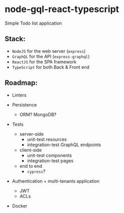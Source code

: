 # node-gql-react-typescript

Simple Todo list application

## Stack:

- `NodeJS` for the web server (`express`)
- `GraphQL` for the API (`express-graphql`)
- `ReactJS` for the SPA framework
- `TypeScript` for both Back & Front end

## Roadmap:

- Linters

- Persistence
  - ORM? MongoDB?

- Tests
  - server-side
    - unit-test resources
    - integration-test GraphQL endpoints
  - client-side
    - unit-test components
    - integration-test pages
  - end to end
    - `cypress`?

- Authentication + multi-tenants application
  - JWT
  - ACLs

- Docker
